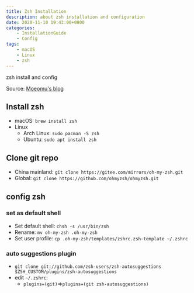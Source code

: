 ```yaml
---
title: Zsh Installation
description: about zsh installation and configuration
date: 2020-11-10 19:43:00+0800
categories:
    - InstallationGuide
    - Config
tags:
    - macOS
    - Linux
    - zsh
---
```


zsh install and config

Source: [Moeomu's blog](/posts/zsh-installation/)

## Install zsh

- macOS: `brew install zsh`
- Linux
  - Arch Linux: `sudo pacman -S zsh`
  - Ubuntu: `sudo apt install zsh`

## Clone git repo

- China mainland: `git clone https://gitee.com/mirrors/oh-my-zsh.git`
- Global: `git clone https://github.com/ohmyzsh/ohmyzsh.git`

## config zsh

### set as default shell

- Set default shell: `chsh -s /usr/bin/zsh`
- Rename: `mv oh-my-zsh .oh-my-zsh`
- Set user profile: `cp .oh-my-zsh/templates/zshrc.zsh-template ~/.zshrc`

### auto suggestions plugin

- `git clone git://github.com/zsh-users/zsh-autosuggestions $ZSH_CUSTOM/plugins/zsh-autosuggestions`
- edit `~/.zshrc`:
  - `plugins=(git)`=>`plugins=(git zsh-autosuggestions)`
